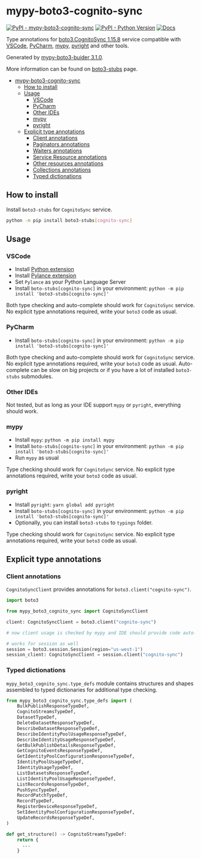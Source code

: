 # mypy-boto3-cognito-sync

[![PyPI - mypy-boto3-cognito-sync](https://img.shields.io/pypi/v/mypy-boto3-cognito-sync.svg?color=blue)](https://pypi.org/project/mypy-boto3-cognito-sync)
[![PyPI - Python Version](https://img.shields.io/pypi/pyversions/mypy-boto3-cognito-sync.svg?color=blue)](https://pypi.org/project/mypy-boto3-cognito-sync)
[![Docs](https://img.shields.io/readthedocs/mypy-boto3-builder.svg?color=blue)](https://mypy-boto3-builder.readthedocs.io/)

Type annotations for
[boto3.CognitoSync 1.15.8](https://boto3.amazonaws.com/v1/documentation/api/1.15.8/reference/services/cognito-sync.html#CognitoSync) service
compatible with
[VSCode](https://code.visualstudio.com/),
[PyCharm](https://www.jetbrains.com/pycharm/),
[mypy](https://github.com/python/mypy),
[pyright](https://github.com/microsoft/pyright)
and other tools.

Generated by [mypy-boto3-buider 3.1.0](https://github.com/vemel/mypy_boto3_builder).

More information can be found on [boto3-stubs](https://pypi.org/project/boto3-stubs/) page.

- [mypy-boto3-cognito-sync](#mypy-boto3-cognito-sync)
  - [How to install](#how-to-install)
  - [Usage](#usage)
    - [VSCode](#vscode)
    - [PyCharm](#pycharm)
    - [Other IDEs](#other-ides)
    - [mypy](#mypy)
    - [pyright](#pyright)
  - [Explicit type annotations](#explicit-type-annotations)
    - [Client annotations](#client-annotations)
    - [Paginators annotations](#paginators-annotations)
    - [Waiters annotations](#waiters-annotations)
    - [Service Resource annotations](#service-resource-annotations)
    - [Other resources annotations](#other-resources-annotations)
    - [Collections annotations](#collections-annotations)
    - [Typed dictionations](#typed-dictionations)

## How to install

Install `boto3-stubs` for `CognitoSync` service.

```bash
python -m pip install boto3-stubs[cognito-sync]
```

## Usage

### VSCode

- Install [Python extension](https://marketplace.visualstudio.com/items?itemName=ms-python.python)
- Install [Pylance extension](https://marketplace.visualstudio.com/items?itemName=ms-python.vscode-pylance)
- Set `Pylance` as your Python Language Server
- Install `boto-stubs[cognito-sync]` in your environment: `python -m pip install 'boto3-stubs[cognito-sync]'`

Both type checking and auto-complete should work for `CognitoSync` service.
No explicit type annotations required, write your `boto3` code as usual.

### PyCharm

- Install `boto-stubs[cognito-sync]` in your environment: `python -m pip install 'boto3-stubs[cognito-sync]'`

Both type checking and auto-complete should work for `CognitoSync` service.
No explicit type annotations required, write your `boto3` code as usual.
Auto-complete can be slow on big projects or if you have a lot of installed `boto3-stubs` submodules.

### Other IDEs

Not tested, but as long as your IDE support `mypy` or `pyright`, everything should work.

### mypy

- Install `mypy`: `python -m pip install mypy`
- Install `boto-stubs[cognito-sync]` in your environment: `python -m pip install 'boto3-stubs[cognito-sync]'`
- Run `mypy` as usual

Type checking should work for `CognitoSync` service.
No explicit type annotations required, write your `boto3` code as usual.

### pyright

- Install `pyright`: `yarn global add pyright`
- Install `boto-stubs[cognito-sync]` in your environment: `python -m pip install 'boto3-stubs[cognito-sync]'`
- Optionally, you can install `boto3-stubs` to `typings` folder.

Type checking should work for `CognitoSync` service.
No explicit type annotations required, write your `boto3` code as usual.

## Explicit type annotations

### Client annotations

`CognitoSyncClient` provides annotations for `boto3.client("cognito-sync")`.

```python
import boto3

from mypy_boto3_cognito_sync import CognitoSyncClient

client: CognitoSyncClient = boto3.client("cognito-sync")

# now client usage is checked by mypy and IDE should provide code auto-complete

# works for session as well
session = boto3.session.Session(region="us-west-1")
session_client: CognitoSyncClient = session.client("cognito-sync")
```








### Typed dictionations

`mypy_boto3_cognito_sync.type_defs` module contains structures and shapes assembled
to typed dictionaries for additional type checking.

```python
from mypy_boto3_cognito_sync.type_defs import (
    BulkPublishResponseTypeDef,
    CognitoStreamsTypeDef,
    DatasetTypeDef,
    DeleteDatasetResponseTypeDef,
    DescribeDatasetResponseTypeDef,
    DescribeIdentityPoolUsageResponseTypeDef,
    DescribeIdentityUsageResponseTypeDef,
    GetBulkPublishDetailsResponseTypeDef,
    GetCognitoEventsResponseTypeDef,
    GetIdentityPoolConfigurationResponseTypeDef,
    IdentityPoolUsageTypeDef,
    IdentityUsageTypeDef,
    ListDatasetsResponseTypeDef,
    ListIdentityPoolUsageResponseTypeDef,
    ListRecordsResponseTypeDef,
    PushSyncTypeDef,
    RecordPatchTypeDef,
    RecordTypeDef,
    RegisterDeviceResponseTypeDef,
    SetIdentityPoolConfigurationResponseTypeDef,
    UpdateRecordsResponseTypeDef,
)

def get_structure() -> CognitoStreamsTypeDef:
    return {
      ...
    }
```
